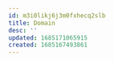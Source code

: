 ```yaml
---
id: m3i0likj6j3m0fxhecq2slb
title: Domain
desc: ''
updated: 1685171065915
created: 1685167493861
---
```


